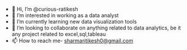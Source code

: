 - 👋 Hi, I’m @curious-ratikesh
- 👀 I’m interested in working as a data analyst
- 🌱 I’m currently learning new data visualization tools
- 💞️ I’m looking to collaborate on anything related to data analytics, be it any project related to excel,sql,tableau
- 📫 How to reach me- sharmaritikesh0@gmail.com

<!---
curious-ratikesh/curious-ratikesh is a ✨ special ✨ repository because its `README.md` (this file) appears on your GitHub profile.
You can click the Preview link to take a look at your changes.
--->
